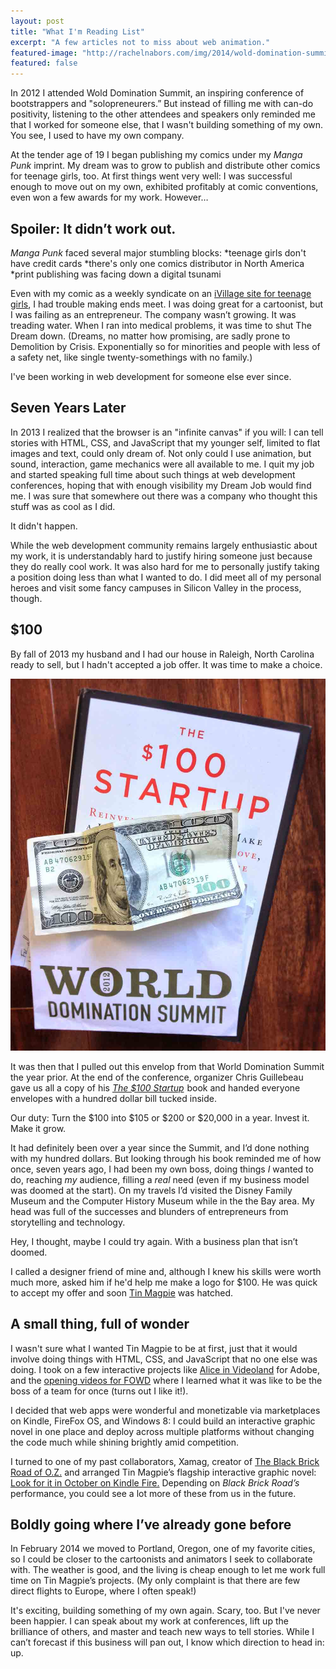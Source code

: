 ```yaml
---
layout: post
title: "What I'm Reading List"
excerpt: "A few articles not to miss about web animation."
featured-image: "http://rachelnabors.com/img/2014/wold-domination-summit.jpg"
featured: false
---
```

In 2012 I attended Wold Domination Summit, an inspiring conference of bootstrappers and "solopreneurers.” But instead of filling me with can-do positivity, listening to the other attendees and speakers only reminded me that I worked for someone else, that I wasn't building something of my own. You see, I used to have my own company.

At the tender age of 19 I began publishing my comics under my _Manga Punk_ imprint. My dream was to grow to publish and distribute other comics for teenage girls, too. At first things went very well: I was successful enough to move out on my own, exhibited profitably at comic conventions, even won a few awards for my work. However&hellip;

## Spoiler: It didn’t work out.

_Manga Punk_ faced several major stumbling blocks:
*teenage girls don't have credit cards
*there's only one comics distributor in North America
*print publishing was facing down a digital tsunami

Even with my comic as a weekly syndicate on an [iVillage site for teenage girls](http://gurl.com), I had trouble making ends meet. I was doing great for a cartoonist, but I was failing as an entrepreneur. The company wasn’t growing. It was treading water. When I ran into medical problems, it was time to shut The Dream down. (Dreams, no matter how promising, are sadly prone to Demolition by Crisis. Exponentially so for minorities and people with less of a safety net, like single twenty-somethings with no family.)

I've been working in web development for someone else ever since.

## Seven Years Later

In 2013 I realized that the browser is an "infinite canvas" if you will: I can tell stories with HTML, CSS, and JavaScript that my younger self, limited to flat images and text, could only dream of. Not only could I use animation, but sound, interaction, game mechanics were all available to me. I quit my job and started speaking full time about such things at web development conferences, hoping that with enough visibility my Dream Job would find me. I was sure that somewhere out there was a company who thought this stuff was as cool as I did.

It didn't happen.

While the web development community remains largely enthusiastic about my work, it is understandably hard to justify hiring someone just because they do really cool work. It was also hard for me to personally justify taking a position doing less than what I wanted to do. I did meet all of my personal heroes and visit some fancy campuses in Silicon Valley in the process, though.

## $100

By fall of 2013 my husband and I had our house in Raleigh, North Carolina ready to sell, but I hadn't accepted a job offer. It was time to make a choice.

<img src="/img/2014/world-domination-summit.jpg" alt="'The $100 Startup' book and a hundred dollar bill" />

It was then that I pulled out this envelop from that World Domination Summit the year prior. At the end of the conference, organizer Chris Guillebeau gave us all a copy of his _<a href="http://www.amazon.com/gp/product/0307951529/ref=as_li_tl?ie=UTF8&amp;camp=1789&amp;creative=390957&amp;creativeASIN=0307951529&amp;linkCode=as2&amp;tag=mangapunk-20&amp;linkId=B5QUS6OVW3DJP4U3">The $100 Startup</a><img src="http://ir-na.amazon-adsystem.com/e/ir?t=mangapunk-20&amp;l=as2&amp;o=1&amp;a=0307951529" width="1" height="1" border="0" alt="" style="border:none !important; margin:0px !important;" />_ book and handed everyone envelopes with a hundred dollar bill tucked inside.

Our duty: Turn the $100 into $105 or $200 or $20,000 in a year. Invest it. Make it grow.

It had definitely been over a year since the Summit, and I’d done nothing with my hundred dollars. But looking through his book reminded me of how once, seven years ago, I had been my own boss, doing things _I_ wanted to do, reaching _my_ audience, filling a _real_ need (even if my business model was doomed at the start). On my travels I’d visited the Disney Family Museum and the Computer History Museum while in the the Bay area. My head was full of the successes and blunders of entrepreneurs from storytelling and technology.

Hey, I thought, maybe I could try again. With a business plan that isn’t doomed.

I called a designer friend of mine and, although I knew his skills were worth much more, asked him if he'd help me make a logo for $100. He was quick to accept my offer and soon [Tin Magpie](http://tinmagpie.xom) was hatched.

## A small thing, full of wonder

I wasn't sure what I wanted Tin Magpie to be at first, just that it would involve doing things with HTML, CSS, and JavaScript that no one else was doing. I took on a few interactive projects like [Alice in Videoland](http://rachelnabors.com/alice-in-videoland/book/) for Adobe, and the [opening videos for FOWD](https://vimeo.com/91292630) where I learned what it was like to be the boss of a team for once (turns out I like it!).

I decided that web apps were wonderful and monetizable via marketplaces on Kindle, FireFox OS, and Windows 8: I could build an interactive graphic novel in one place and deploy across multiple platforms without changing the code much while shining brightly amid competition.

I turned to one of my past collaborators, Xamag, creator of [The Black Brick Road of O.Z.](http://www.blackbrickroadofoz.com/) and arranged Tin Magpie’s flagship interactive graphic novel: [Look for it in October on Kindle Fire.](http://tinmagpie.com/blackbrickroad/) Depending on _Black Brick Road’s_ performance, you could see a lot more of these from us in the future.

## Boldly going where I’ve already gone before

In February 2014 we moved to Portland, Oregon, one of my favorite cities, so I could be closer to the cartoonists and animators I seek to collaborate with. The weather is good, and the living is cheap enough to let me work full time on Tin Magpie’s projects. (My only complaint is that there are few direct flights to Europe, where I often speak!)

It's exciting, building something of my own again. Scary, too. But I've never been happier. I can speak about my work at conferences, lift up the brilliance of others, and master and teach new ways to tell stories. While I can’t forecast if this business will pan out, I know which direction to head in: up.